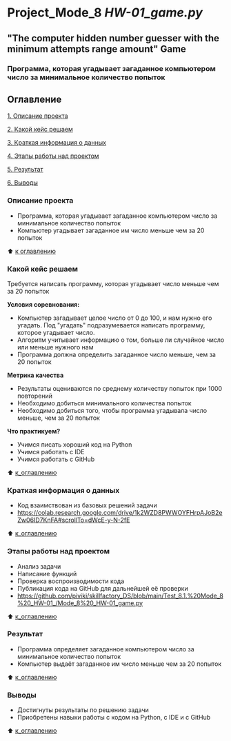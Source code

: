 # Project_Mode_8 _HW-01_game.py_
## "The computer hidden number guesser with the minimum attempts range amount" Game
### Программа, которая угадывает загаданное компьютером число за минимальное количество попыток

## Оглавление
[1. Описание проекта](https://github.com/piviki/skillfactory_DS/blob/main/Test_8.1.%20Mode_8%20_HW-01_/README.md#Описание-проекта)

[2. Какой кейс решаем](https://github.com/piviki/skillfactory_DS/blob/main/Test_8.1.%20Mode_8%20_HW-01_/README.md#Какаой-кейс-решаем)

[3. Краткая информация о данных](https://github.com/piviki/skillfactory_DS/blob/main/Test_8.1.%20Mode_8%20_HW-01_/README.md#Краткая-информация-о-данных)

[4. Этапы работы над проектом](https://github.com/piviki/skillfactory_DS/blob/main/Test_8.1.%20Mode_8%20_HW-01_/README.md#Этапы-работы-над-проектом)

[5. Результат](https://github.com/piviki/skillfactory_DS/blob/main/Test_8.1.%20Mode_8%20_HW-01_/README.md#Результат)

[6. Выводы](https://github.com/piviki/skillfactory_DS/blob/main/Test_8.1.%20Mode_8%20_HW-01_/README.md#Выводы)

### Описание проекта
- Программа, которая угадывает загаданное компьютером число за минимальное количество попыток
- Компьютер угадывает загаданное им число меньше чем за 20 попыток

:arrow_up: [к оглавлению](https://github.com/piviki/skillfactory_DS/tree/main/Test_8.1.%20Mode_8%20_HW-01_#Оглавление)

### Какой кейс решаем
Требуется написать программу, которая угадывает число меньше чем за 20 попыток

**Условия соревнования:**
- Компьютер загадывает целое число от 0 до 100, и нам нужно его угадать. Под "угадать" подразумевается написать программу, которое угадывает число.
- Алгоритм учитывает информацию о том, больше ли случайное число или меньше нужного нам
- Программа должна определить загаданное число меньше, чем за 20 попыток

**Метрика качества**
- Результаты оцениваются по среднему количеству попыток при 1000 повторений
- Необходимо добиться минимального количества попыток
- Необходимо добиться того, чтобы программа угадывала число меньше, чем за 20 попыток

**Что практикуем?**
- Учимся писать хороший код на Python
- Учимся работать с IDE
- Учимся работать с GitHub

:arrow_up: [к_оглавлению](https://github.com/piviki/skillfactory_DS/tree/main/Test_8.1.%20Mode_8%20_HW-01_#Оглавление)

### Краткая информация о данных
- Код взаимствован из базовых решений задачи
- https://colab.research.google.com/drive/1k2WZD8PWWOYFHrpAJoB2eZw06ID7KnFA#scrollTo=dWcE-y-N-2fE

:arrow_up: [к_оглавлению](https://github.com/piviki/skillfactory_DS/tree/main/Test_8.1.%20Mode_8%20_HW-01_#Оглавление)

### Этапы работы над проектом
- Анализ задачи
- Написание функций
- Проверка воспроизводимости кода
- Публикация кода на GitHub для дальнейшей её проверки
- https://github.com/piviki/skillfactory_DS/blob/main/Test_8.1.%20Mode_8%20_HW-01_/Mode_8%20_HW-01_game.py

:arrow_up: [к_оглавлению](https://github.com/piviki/skillfactory_DS/tree/main/Test_8.1.%20Mode_8%20_HW-01_#Оглавление)

### Результат
- Программа определяет загаданное компьютером число за минимальное количество попыток
- Компьютер выдаёт загаданное им число меньше чем за 20 попыток

:arrow_up: [к_оглавлению](https://github.com/piviki/skillfactory_DS/tree/main/Test_8.1.%20Mode_8%20_HW-01_#Оглавление)

### Выводы
- Достигнуты результаты по решению задачи
- Приобретены навыки работы с кодом на Python, с IDE и с GitHub

:arrow_up: [к_оглавлению](https://github.com/piviki/skillfactory_DS/tree/main/Test_8.1.%20Mode_8%20_HW-01_#Оглавление)